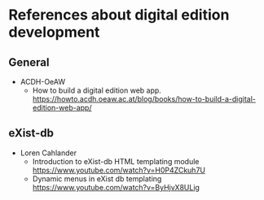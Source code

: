 # References about digital edition development

## General

* ACDH-OeAW
    * How to build a digital edition web app. <https://howto.acdh.oeaw.ac.at/blog/books/how-to-build-a-digital-edition-web-app/>

## eXist-db

* Loren Cahlander
    * Introduction to eXist-db HTML templating module <https://www.youtube.com/watch?v=H0P4ZCkuh7U>
    * Dynamic menus in eXist db templating <https://www.youtube.com/watch?v=ByHjvX8ULig>
